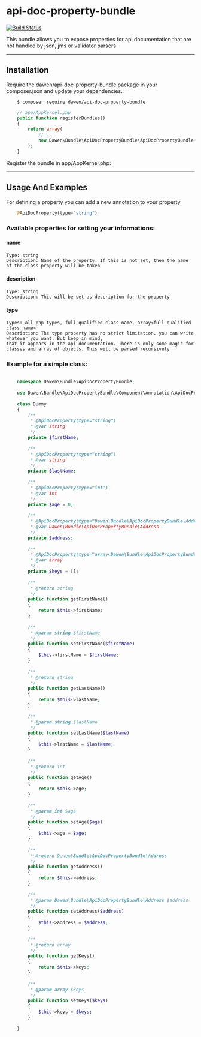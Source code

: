 # api-doc-property-bundle
[![Build Status](https://travis-ci.org/da-wen/api-doc-property-bundle.svg?branch=master)](https://travis-ci.org/da-wen/api-doc-property-bundle)

This bundle allows you to expose properties for api documentation that are not handled by json, jms or validator parsers


---

## Installation

Require the dawen/api-doc-property-bundle package in your composer.json and update your dependencies.

```shell
    $ composer require dawen/api-doc-property-bundle
```

```php
    // app/AppKernel.php
    public function registerBundles()
    {
        return array(
            // ...
            new Dawen\Bundle\ApiDocPropertyBundle\ApiDocPropertyBundle(),
        );
    }
```

Register the bundle in app/AppKernel.php:

---

## Usage And Examples

For defining a property you can add a new annotation to your property

```php
    @ApiDocProperty(type="string")
```


### Available properties for setting your informations:

#### name
    Type: string
    Description: Name of the property. If this is not set, then the name of the class property will be taken
    
#### description
    Type: string
    Description: This will be set as description for the property
    
#### type
    Types: all php types, full qualified class name, array<full qualified class name>
    Description: The type property has no strict limitation. you can write whatever you want. But keep in mind, 
    that it appears in the api documentation. There is only some magic for classes and array of objects. This will be parsed recursively
   

### Example for a simple class:

```php

    namespace Dawen\Bundle\ApiDocPropertyBundle;
    
    use Dawen\Bundle\ApiDocPropertyBundle\Component\Annotation\ApiDocProperty;
    
    class Dummy
    {
        /**
         * @ApiDocProperty(type="string")
         * @var string
         */
        private $firstName;
    
        /**
         * @ApiDocProperty(type="string")
         * @var string 
         */
        private $lastName;
    
        /**
         * @ApiDocProperty(type="int")
         * @var int
         */
        private $age = 0;
    
        /**
         * @ApiDocProperty(type="Dawen\Bundle\ApiDocPropertyBundle\Address")
         * @var Dawen\Bundle\ApiDocPropertyBundle\Address
         */
        private $address;
    
        /**
         * @ApiDocProperty(type="array<Dawen\Bundle\ApiDocPropertyBundle\Key>")
         * @var array
         */
        private $keys = [];
    
        /**
         * @return string
         */
        public function getFirstName()
        {
            return $this->firstName;
        }
    
        /**
         * @param string $firstName
         */
        public function setFirstName($firstName)
        {
            $this->firstName = $firstName;
        }
    
        /**
         * @return string
         */
        public function getLastName()
        {
            return $this->lastName;
        }
    
        /**
         * @param string $lastName
         */
        public function setLastName($lastName)
        {
            $this->lastName = $lastName;
        }
    
        /**
         * @return int
         */
        public function getAge()
        {
            return $this->age;
        }
    
        /**
         * @param int $age
         */
        public function setAge($age)
        {
            $this->age = $age;
        }
    
        /**
         * @return Dawen\Bundle\ApiDocPropertyBundle\Address
         */
        public function getAddress()
        {
            return $this->address;
        }
    
        /**
         * @param Dawen\Bundle\ApiDocPropertyBundle\Address $address
         */
        public function setAddress($address)
        {
            $this->address = $address;
        }
    
        /**
         * @return array
         */
        public function getKeys()
        {
            return $this->keys;
        }
    
        /**
         * @param array $keys
         */
        public function setKeys($keys)
        {
            $this->keys = $keys;
        }
        
    }
```





